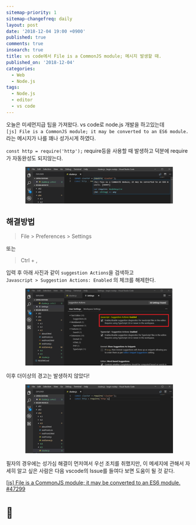 ```yaml
---
sitemap-priority: 1
sitemap-changefreq: daily
layout: post
date: '2018-12-04 19:00 +0900'
published: true
comments: true
insearch: true
title: vs code에서 File is a CommonJS module; 메시지 발생할 때.
published_on: '2018-12-04'
categories:
  - Web
  - Node.js
tags:
  - Node.js
  - editor
  - vs code
---
```


오늘은 미세먼지급 팁을 가져왔다. vs code로 node.js 개발을 하고있는데  
`[js] File is a CommonJS module; it may be converted to an ES6 module.` 라는 메시지가 나를 꽤나 성가시게 하였다.

`const http = require('http');` require등을 사용할 때 발생하고 덕분에 require가 자동완성도 되지않는다.

<div align="middle">
    <img src="/images/20181204/message.png" width="400px">
</div>

## 해결방법

> File > Preferences > Settings

또는
> Ctrl + ,

입력 후 아래 사진과 같이 `suggestion Actions`을 검색하고  
`Javascript > Suggestion Actions: Enabled` 의 체크를 해제한다.

<div align="middle">
    <img src="/images/20181204/message1.png" width="400px">
</div>

이후 더이상의 경고는 발생하지 않았다!

<div align="middle">
    <img src="/images/20181204/message2.png" width="400px">
</div>

필자의 경우에는 성가심 해결이 먼저여서 우선 조치를 취했지만, 이 메세지에 관해서 자세히 알고 싶은 사람은 다음 vscode의 Issue를 들여다 보면 도움이 될 것 같다.  

[[js] File is a CommonJS module; it may be converted to an ES6 module. #47299](https://github.com/Microsoft/vscode/issues/47299)

# 🛴
